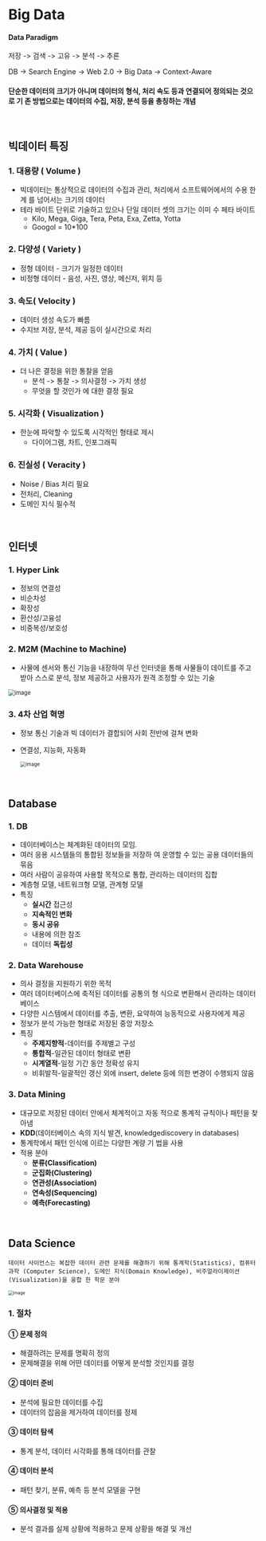 # Big Data

#### Data Paradigm

저장 -> 검색 -> 고유 -> 분석 -> 추론

DB -> Search Engine -> Web 2.0 -> Big Data -> Context-Aware

#### 단순한 데이터의 크기가 아니며 데이터의 형식, 처리 속도 등과 연결되어 정의되는 것으로 기 존 방법으로는 데이터의 수집, 저장, 분석 등을 총칭하는 개념

<br/>

## 빅데이터 특징





### 1. 대용량 ( Volume )

- 빅데이터는 통상적으로 데이터의 수집과 관리, 처리에서 소프트웨어에서의 수용 한계 를 넘어서는 크기의 데이터
- 테라 바이트 단위로 기술하고 있으나 단일 데이터 셋의 크기는 이미 수 페타 바이트
  - Kilo, Mega, Giga, Tera, Peta, Exa, Zetta, Yotta
  - Googol = 10*100



### 2. 다양성 ( Variety )

- 정형 데이터 - 크기가 일정한 데이터
- 비정형 데이터 - 음성, 사진, 영상, 메신저, 위치 등



### 3. 속도( Velocity )

- 데이터 생성 속도가 빠름
- 수지브 저장, 분석, 제공 등이 실시간으로 처리



### 4. 가치 ( Value )

- 더 나은 결정을 위한 통찰을 얻음
  - 분석 -> 통찰 -> 의사결정 -> 가치 생성
  - 무엇을 할 것인가 에 대한 결정 필요



### 5. 시각화 ( Visualization )

- 한눈에 파악할 수 있도록 시각적인 형태로 제시
  - 다이어그램, 차트, 인포그래픽



### 6. 진실성 ( Veracity )

- Noise / Bias 처리 필요
- 전처리, Cleaning
- 도메인 지식 필수적

<br/>

## 인터넷

### 1. Hyper Link

- 정보의 연결성
- 비순차성
- 확장성
- 환산성/고융성
- 비중복성/보호성



### 2. M2M (Machine to Machine)

- 사물에 센서와 통신 기능을 내장하여 무선 인터넷을 통해 사물들이 데이트를 주고 받아 스스로 분석, 정보 제공하고 사용자가 원격 조정할 수 있는 기술

<img src="https://github.com/silverpoodle/typora-images/blob/main/image-20241024092004353.png?raw=true" alt="image" style="zoom:80%;" />



### 3. 4차 산업 혁명

- 정보 통신 기술과 빅 데이터가 결합되어 사회 전반에 걸쳐 변화

- 연결성, 지능화, 자동화

  <img src="https://github.com/silverpoodle/typora-images/blob/main/image-20241024092122851.png?raw=true" alt="image" style="zoom:70%;" />

<br/>



## Database

### 1. DB

- 데이터베이스는 체계화된 데이터의 모임.
- 여러 응용 시스템들의 통합된 정보들을 저장하 여 운영할 수 있는 공용 데이터들의 묶음
- 여러 사람이 공유하여 사용할 목적으로 통합, 관리하는 데이터의 집합
- 계층형 모델, 네트워크형 모델, 관계형 모델
- 특징 
  - **실시간** 접근성 
  - **지속적인 변화** 
  - **동시 공유** 
  - 내용에 의한 참조 
  - 데이터 **독립성**



### 2. Data Warehouse

- 의사 결정을 지원하기 위한 목적
- 여러 데이터베이스에 축적된 데이터를 공통의 형 식으로 변환해서 관리하는 데이터베이스
- 다양한 시스템에서 데이터를 추출, 변환, 요약하여 능동적으로 사용자에게 제공
- 정보가 분석 가능한 형태로 저장된 중앙 저장소
- 특징
  - **주제지향적**-데이터를 주제별고 구성
  - **통합적**-일관된 데이터 형태로 변환
  - **시계열적**-일정 기간 동안 정확성 유지
  - 비휘발적-일괄적인 갱신 외에 insert, delete 등에 의한 변경이 수행되지 않음



### 3. Data Mining

- 대규모로 저장된 데이터 안에서 체계적이고 자동 적으로 통계적 규칙이나 패턴을 찾아냄
- **KDD**(데이터베이스 속의 지식 발견, knowledgediscovery in databases)
- 통계학에서 패턴 인식에 이르는 다양한 계량 기 법을 사용
- 적용 분야
  - **분류(Classification)**
  - **군집화(Clustering)**
  - **연관성(Association)**
  - **연속성(Sequencing)**
  - **예측(Forecasting)**





<br/>



## Data Science

`데이터 사이언스는 복잡한 데이터 관련 문제를 해결하기 위해 통계학(Statistics), 컴퓨터 과학 (Computer Science), 도메인 지식(Domain Knowledge), 비주얼라이제이션(Visualization)을 융합 한 학문 분야`

<img src="https://github.com/silverpoodle/typora-images/blob/main/image-20241024092744302.png?raw=true" alt="image" style="zoom:60%;" />



### 1.  절차

#### ① 문제 정의

- 해결하려는 문제를 명확히 정의
- 문제해결을 위해 어떤 데이터를 어떻게 분석할 것인지를 결정

#### ② 데이터 준비

- 분석에 필요한 데이터를 수집
- 데이터의 잡음을 제거하여 데이터를 정제

#### ③ 데이터 탐색

- 통계 분석, 데이터 시각화를 통해 데이터를 관찰

#### ④ 데이터 분석

- 패턴 찾기, 분류, 예측 등 분석 모델을 구현

#### ⑤ 의사결정 및 적용

- 분석 결과를 실제 상황에 적용하고 문제 상황을 해결 및 개선